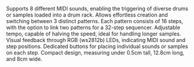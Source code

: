Supports 8 different MIDI sounds, enabling the triggering of diverse drums or samples loaded into a drum rack.
Allows effortless creation and switching between 3 distinct patterns.
Each pattern consists of 16 steps, with the option to link two patterns for a 32-step sequencer.
Adjustable tempo, capable of halving the speed, ideal for handling longer samples.
Visual feedback through RGB (ws2812b) LEDs, indicating MIDI sound and step positions.
Dedicated buttons for placing individual sounds or samples on each step.
Compact design, measuring under 0.5cm tall, 12.8cm long, and 8cm wide.
